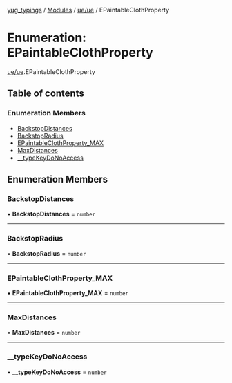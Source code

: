[yug_typings](../README.md) / [Modules](../modules.md) / [ue/ue](../modules/ue_ue.md) / EPaintableClothProperty

# Enumeration: EPaintableClothProperty

[ue/ue](../modules/ue_ue.md).EPaintableClothProperty

## Table of contents

### Enumeration Members

- [BackstopDistances](ue_ue.EPaintableClothProperty.md#backstopdistances)
- [BackstopRadius](ue_ue.EPaintableClothProperty.md#backstopradius)
- [EPaintableClothProperty\_MAX](ue_ue.EPaintableClothProperty.md#epaintableclothproperty_max)
- [MaxDistances](ue_ue.EPaintableClothProperty.md#maxdistances)
- [\_\_typeKeyDoNoAccess](ue_ue.EPaintableClothProperty.md#__typekeydonoaccess)

## Enumeration Members

### BackstopDistances

• **BackstopDistances** = `number`

___

### BackstopRadius

• **BackstopRadius** = `number`

___

### EPaintableClothProperty\_MAX

• **EPaintableClothProperty\_MAX** = `number`

___

### MaxDistances

• **MaxDistances** = `number`

___

### \_\_typeKeyDoNoAccess

• **\_\_typeKeyDoNoAccess** = `number`
